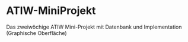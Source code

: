 # ATIW-MiniProjekt
Das zweiwöchige ATIW Mini-Projekt mit Datenbank und Implementation (Graphische Oberfläche)
